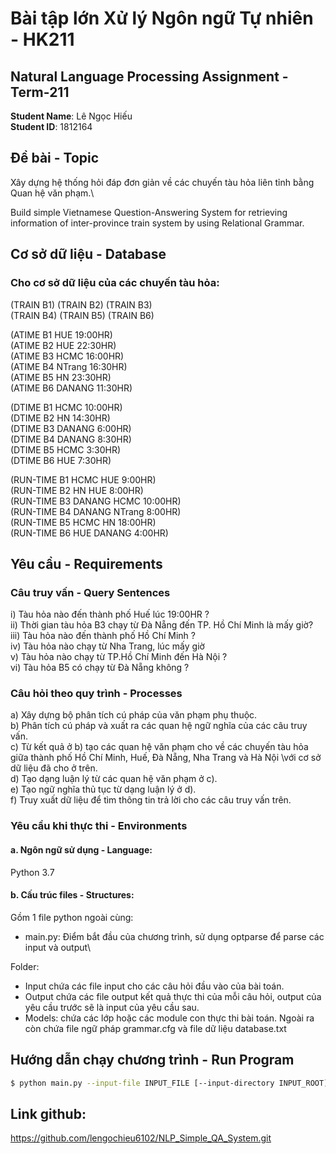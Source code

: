 # Bài tập lớn Xử lý Ngôn ngữ Tự nhiên - HK211
## Natural Language Processing Assignment - Term-211
**Student Name**: Lê Ngọc Hiếu\
**Student ID**: 1812164
## Đề bài - Topic
Xây dựng hệ thống hỏi đáp đơn giản về các chuyến tàu hỏa liên tỉnh bằng Quan hệ văn phạm.\

Build simple Vietnamese Question-Answering System for retrieving information of inter-province train system by using Relational Grammar.

## Cơ sở dữ liệu - Database
### Cho cơ sở dữ liệu của các chuyến tàu hỏa:

(TRAIN B1) (TRAIN B2) (TRAIN B3)\
(TRAIN B4) (TRAIN B5) (TRAIN B6)

(ATIME B1 HUE 19:00HR)\
(ATIME B2 HUE 22:30HR)\
(ATIME B3 HCMC 16:00HR)\
(ATIME B4 NTrang 16:30HR)\
(ATIME B5 HN 23:30HR)\
(ATIME B6 DANANG 11:30HR)

(DTIME B1 HCMC 10:00HR)\
(DTIME B2 HN 14:30HR)\
(DTIME B3 DANANG 6:00HR)\
(DTIME B4 DANANG 8:30HR)\
(DTIME B5 HCMC 3:30HR)\
(DTIME B6 HUE 7:30HR)

(RUN-TIME B1 HCMC HUE 9:00HR)\
(RUN-TIME B2 HN HUE 8:00HR)\
(RUN-TIME B3 DANANG HCMC 10:00HR)\
(RUN-TIME B4 DANANG NTrang 8:00HR)\
(RUN-TIME B5 HCMC HN 18:00HR)\
(RUN-TIME B6 HUE DANANG 4:00HR)

## Yêu cầu - Requirements
### Câu truy vấn - Query Sentences
i) Tàu hỏa nào đến thành phố Huế lúc 19:00HR ?\
ii) Thời gian tàu hỏa B3 chạy từ Đà Nẵng đến TP. Hồ Chí Minh là mấy giờ?\
iii) Tàu hỏa nào đến thành phố Hồ Chí Minh ?\
iv) Tàu hỏa nào chạy từ Nha Trang, lúc mấy giờ\
v) Tàu hỏa nào chạy từ TP.Hồ Chí Minh đến Hà Nội ?\
vi) Tàu hỏa B5 có chạy từ Đà Nẵng không ?

### Câu hỏi theo quy trình - Processes
a) Xây dựng bộ phân tích cú pháp của văn phạm phụ thuộc.\
b) Phân tích cú pháp và xuất ra các quan hệ ngữ nghĩa của các câu truy vấn.\
c) Từ kết quả ở b) tạo các quan hệ văn phạm cho về các chuyến tàu hỏa giữa thành phố Hồ Chí Minh, Huế, Đà Nẵng, Nha Trang và Hà Nội \với cơ sở dữ liệu đã cho ở trên.\
d) Tạo dạng luận lý từ các quan hệ văn phạm ở c).\
e) Tạo ngữ nghĩa thủ tục từ dạng luận lý ở d).\
f) Truy xuất dữ liệu để tìm thông tin trả lời cho các câu truy vấn trên.

### Yêu cầu khi thực thi - Environments
#### a. Ngôn ngữ sử dụng - Language: 
Python 3.7
#### b. Cấu trúc files - Structures:
Gồm 1 file python ngoài cùng:
- main.py: Điểm bắt đầu của chương trình, sử dụng optparse để parse các input và output\

Folder:
- Input chứa các file input cho các câu hỏi đầu vào của bài toán.
- Output chứa các file output kết quả thực thi của mỗi câu hỏi, output của yêu cầu trước sẽ là input của yêu cầu sau.
- Models: chứa các lớp hoặc các module con thực thi bài toán. Ngoài ra còn chứa file ngữ pháp grammar.cfg và file dữ liệu database.txt

## Hướng dẫn chạy chương trình - Run Program
```sh
$ python main.py --input-file INPUT_FILE [--input-directory INPUT_ROOT]
```

## Link github:
https://github.com/lengochieu6102/NLP_Simple_QA_System.git
